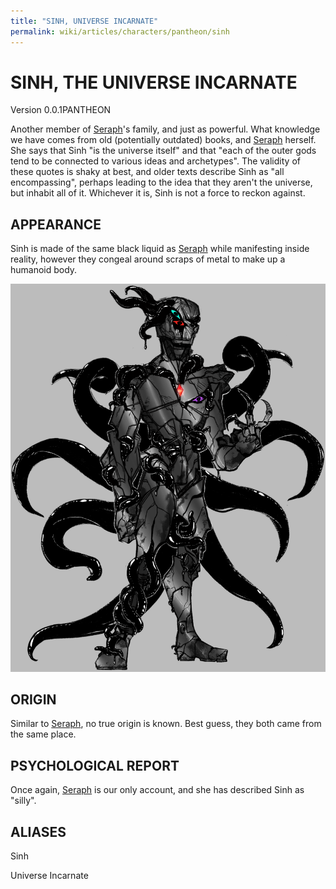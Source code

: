 ```yaml
---
title: "SINH, UNIVERSE INCARNATE"
permalink: wiki/articles/characters/pantheon/sinh
---
```

# SINH, THE UNIVERSE INCARNATE
<span class="version"> Version 0.0.1</span><span class="faction">PANTHEON</span>

Another member of [Seraph](/wiki/articles/characters/pantheon/seraph)'s family, and just as powerful. What knowledge we have comes from old (potentially outdated) books, and [Seraph](/wiki/articles/characters/pantheon/seraph) herself. She says that Sinh "is the universe itself" and that "each of the outer gods tend to be connected to various ideas and archetypes". The validity of these quotes is shaky at best, and older texts describe Sinh as "all encompassing", perhaps leading to the idea that they aren't the universe, but inhabit all of it. Whichever it is, Sinh is not a force to reckon against.
## APPEARANCE
Sinh is made of the same black liquid as [Seraph](/wiki/articles/characters/pantheon/seraph) while manifesting inside reality, however they congeal around scraps of metal to make up a humanoid body. 

![Recreation of old drawings inside an ancient book depicting Sinh.](/articles/img/sinh.png)
## ORIGIN
Similar to [Seraph](/wiki/articles/characters/pantheon/seraph), no true origin is known. Best guess, they both came from the same place.
## PSYCHOLOGICAL REPORT
Once again, [Seraph](/wiki/articles/characters/pantheon/seraph) is our only account, and she has described Sinh as "silly".
## ALIASES
Sinh

Universe Incarnate
